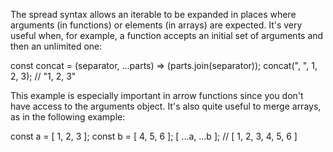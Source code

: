 The spread syntax allows an iterable to be expanded in places where arguments (in functions) or elements (in arrays) are expected. 
It's very useful when, for example, a function accepts an initial set of arguments and then an unlimited one:

const concat = (separator, ...parts) => (parts.join(separator));
concat(", ", 1, 2, 3); // "1, 2, 3"

This example is especially important in arrow functions since you don't have access to the arguments object. 
It's also quite useful to merge arrays, as in the following example:

const a = [ 1, 2, 3 ];
const b = [ 4, 5, 6 ];
[ ...a, ...b ]; // [ 1, 2, 3, 4, 5, 6 ]